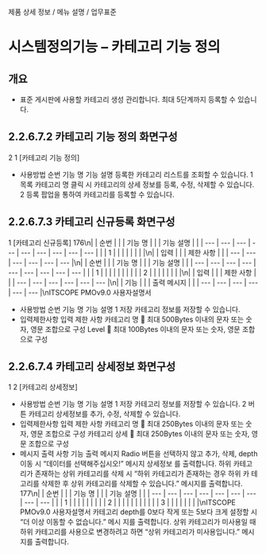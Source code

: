 <!--breadcrumb:제품 상세 정보 / 메뉴 설명 / 업무표준--><span class="md-breadcrumb">제품 상세 정보 / 메뉴 설명 / 업무표준</span>
# 시스템정의기능 – 카테고리 기능 정의
<!--5th-h2-toc-->
## 개요

- 표준 게시판에 사용할 카테고리 생성 관리합니다. 최대 5단계까지 등록할 수 있습니다.
## 2.2.6.7.2 카테고리 기능 정의 화면구성
2
1
[카테고리 기능 정의]
- 사용방법
순번 기능 명 기능 설명
등록한 카테고리 리스트를 조회할 수 있습니다.
1 목록
카테고리 명 클릭 시 카테고리의 상세 정보를 등록, 수정, 삭제할 수 있습니다.
2 등록 팝업을 통하여 카테고리를 등록할 수 있습니다.
## 2.2.6.7.3 카테고리 신규등록 화면구성
1
[카테고리 신규등록]
176\n|  | 순번 |  |  | 기능 명 |  |  | 기능 설명 |  |
| --- | --- | --- | --- | --- | --- | --- | --- | --- |
|  | 1 |  |  |  |  |  |  |  |\n|  | 입력 |  |  | 제한 사항 |  |
| --- | --- | --- | --- | --- | --- |\n|  | 순번 |  |  | 기능 명 |  |  | 기능 설명 |  |
| --- | --- | --- | --- | --- | --- | --- | --- | --- |
|  | 1 |  |  |  |  |  |  |  |
|  | 2 |  |  |  |  |  |  |  |\n|  | 입력 |  |  | 제한 사항 |  |
| --- | --- | --- | --- | --- | --- |\n|  | 기능 |  |  | 출력 메시지 |  |
| --- | --- | --- | --- | --- | --- |\nITSCOPE PMOv9.0 사용자설명서
- 사용방법
순번 기능 명 기능 설명
1 저장 카테고리 정보를 저장할 수 있습니다.
- 입력제한사항
입력 제한 사항
카테고리 명  최대 500Bytes 이내의 문자 또는 숫자, 영문 조합으로 구성
Level  최대 100Bytes 이내의 문자 또는 숫자, 영문 조합으로 구성
## 2.2.6.7.4 카테고리 상세정보 화면구성
1
2
[카테고리 상세정보]
- 사용방법
순번 기능 명 기능 설명
1 저장 카테고리 정보를 저장할 수 있습니다.
2 버튼 카테고리 상세정보를 추가, 수정, 삭제할 수 있습니다.
- 입력제한사항
입력 제한 사항
카테고리 명  최대 250Bytes 이내의 문자 또는 숫자, 영문 조합으로 구성
카테고리 상세  최대 250Bytes 이내의 문자 또는 숫자, 영문 조합으로 구성
- 메시지 출력 사항
기능 출력 메시지
Radio 버튼을 선택하지 않고 추가, 삭제, depth 이동 시 “데이터를 선택해주십시오!” 메시지
상세정보
를 출력합니다.
하위 카테고리가 존재하는 상위 카테고리를 삭제 시 “하위 카테고리가 존재하는 경우 하위 카
테고리를 삭제한 후 상위 카테고리를 삭제할 수 있습니다.” 메시지를 출력합니다.
177\n|  | 순번 |  |  | 기능 명 |  |  | 기능 설명 |  |
| --- | --- | --- | --- | --- | --- | --- | --- | --- |
|  | 1 |  |  |  |  |  |  |  |
| 2 |  |  |  |  |  |  |  |  |
|  | 3 |  |  |  |  |  |  |  |\nITSCOPE PMOv9.0 사용자설명서
카테고리 depth를 0보다 작게 또는 5보다 크게 설정할 시 “더 이상 이동할 수 없습니다.” 메시
지를 출력합니다.
상위 카테고리가 미사용일 때 하위 카테고리를 사용으로 변경하려고 하면 “상위 카테고리가
미사용입니다.” 메시지를 출력합니다.
